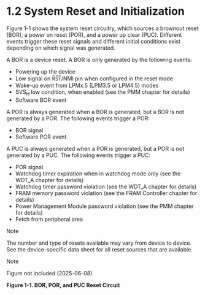 # 1.2 System Reset and Initialization

Figure 1-1 shows the system reset circuitry, which sources a brownout reset (BOR), a power on reset
(POR), and a power up clear (PUC). Different events trigger these reset signals and different initial
conditions exist depending on which signal was generated.

A BOR is a device reset. A BOR is only generated by the following events:

- Powering up the device
- Low signal on R̅S̅T̅/NMI pin when configured in the reset mode
- Wake-up event from LPMx.5 (LPM3.5 or LPM4.5) modes
- SVS<sub>H</sub> low condition, when enabled (see the PMM chapter for details)
- Software BOR event

A POR is always generated when a BOR is generated, but a BOR is not generated by a POR. The following events trigger a POR:

- BOR signal
- Software POR event

A PUC is always generated when a POR is generated, but a POR is not generated by a PUC. The following events trigger a PUC:

- POR signal
- Watchdog timer expiration when in watchdog mode only (see the WDT_A chapter for details)
- Watchdog timer password violation (see the WDT_A chapter for details)
- FRAM memory password violation (see the FRAM Controller chapter for details)
- Power Management Module password violation (see the PMM chapter for details)
- Fetch from peripheral area

> [!NOTE]
> The number and type of resets available may vary from device to device. See the device-specific data
> sheet for all reset sources that are available.

<a name="figure-1-1"></a>

> [!NOTE]
> Figure not included (2025-06-08)

**Figure 1-1. BOR, POR, and PUC Reset Circuit**

